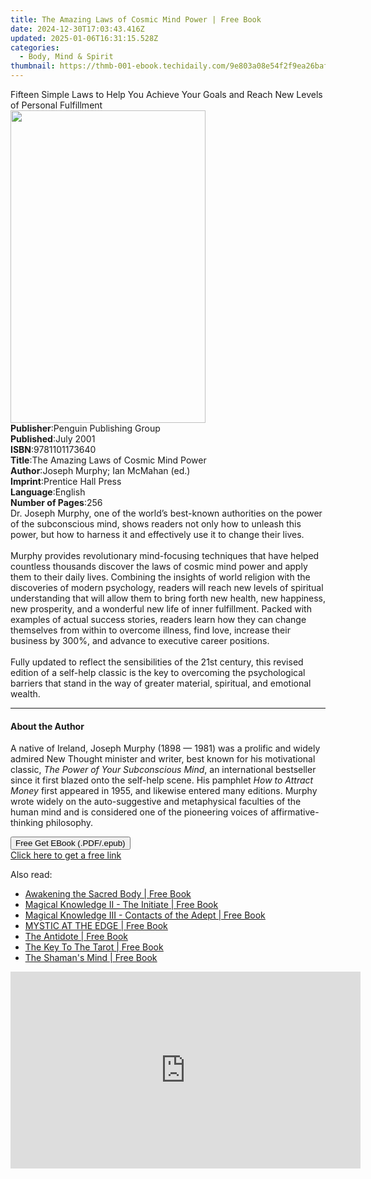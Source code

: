 ```yaml
---
title: The Amazing Laws of Cosmic Mind Power | Free Book
date: 2024-12-30T17:03:43.416Z
updated: 2025-01-06T16:31:15.528Z
categories:
  - Body, Mind & Spirit
thumbnail: https://thmb-001-ebook.techidaily.com/9e803a08e54f2f9ea26baf53cc5b5c17ca048b271056876f96ec8ac9f93bceaa.jpg
---
```

<main id="book-container">
  <div class="flex flex-col">
    <div class="book-brief flex-1 py-6 px-4 sm:p-6 md:py-10 md:px-8">
      <!-- brief-->
      <div class="book-brief-main">
        Fifteen Simple Laws to Help You Achieve Your Goals and Reach New Levels
        of Personal Fulfillment
      </div>
    </div>
    <div
      class="book-meta-info flex-1 grid gap-4 col-start-1 col-end-3 row-start-1 sm:mb-6 sm:grid-cols-4 lg:gap-6 lg:col-start-2 lg:row-end-6 lg:row-span-6 lg:mb-0"
    >
      <div
        class="book-meta-info-left place-content-center mt-4 p-4 text-sm leading-6 col-start-2 col-span-2 dark:text-slate-400"
      >
        <img
          class="w-full h-500 object-cover rounded-lg sm:h-255 sm:col-span-2 lg:col-span-full"
          src="https://img-001-ebook.techidaily.com/4351750d6c5a0544e11233375c8ce6633195f7cb389b40bd0a5a708ae50e0495.jpg"
          alt=""
          width="312"
          height="500"
        />
      </div>
      <div
        class="book-meta-info-right mt-2 col-start-1 row-start-2 col-span-3 self-center"
      >
        <!-- meta data  -->
        <div class="flex flex-col px-4 md:px-8">
          <div class="flex-1">
            <strong>Publisher</strong>:<span class="px-2"
              >Penguin Publishing Group</span
            >
          </div>
          <div class="flex-1">
            <strong>Published</strong>:<span class="px-2">July 2001</span>
          </div>
          <div class="flex-1">
            <strong>ISBN</strong>:<span class="px-2">9781101173640</span>
          </div>
          <div class="flex-1">
            <strong>Title</strong>:<span class="px-2"
              >The Amazing Laws of Cosmic Mind Power</span
            >
          </div>
          <div class="flex-1">
            <strong>Author</strong>:<span class="px-2"
              >Joseph Murphy; Ian McMahan (ed.)</span
            >
          </div>
          <div class="flex-1">
            <strong>Imprint</strong>:<span class="px-2"
              >Prentice Hall Press</span
            >
          </div>
          <div class="flex-1">
            <strong>Language</strong>:<span class="px-2">English</span>
          </div>
          <div class="flex-1">
            <strong>Number of Pages</strong>:<span class="px-2">256</span>
          </div>
        </div>
      </div>
    </div>
    <div class="book-description flex-1 py-6 px-4 sm:p-6 md:py-10 md:px-8">
      <div class="book-description-main">
        <div accordion-content="" id="description">
          Dr. Joseph Murphy, one of the world’s best-known authorities on the
          power of the subconscious mind, shows readers not only how to unleash
          this power, but how to harness it and effectively use it to change
          their lives.<br /><br />Murphy provides revolutionary mind-focusing
          techniques that have helped countless thousands discover the laws of
          cosmic mind power and apply them to their daily lives. Combining the
          insights of world religion with the discoveries of modern psychology,
          readers will reach new levels of spiritual understanding that will
          allow them to bring forth new health, new happiness, new prosperity,
          and a wonderful new life of inner fulfillment. Packed with examples of
          actual success stories, readers learn how they can change themselves
          from within to overcome illness, find love, increase their business by
          300%, and advance to executive career positions.<br /><br />Fully
          updated to reflect the sensibilities of the 21st century, this revised
          edition of a self-help classic is the key to overcoming the
          psychological barriers that stand in the way of greater material,
          spiritual, and emotional wealth.
        </div>
        <div class="accordion-fader"></div>
      </div>
    </div>
    <div class="book-excerpts flex-1 py-6 px-4 sm:p-6 md:py-10 md:px-8">
      <!-- excerpts-->
      <div class="book-excerpts-main">
        <hr />
        <h4 class="placeholder placeholder-heading">
          <span>About the Author</span>
        </h4>
        <p>
          A native of Ireland, Joseph Murphy (1898 — 1981) was a prolific and
          widely admired New Thought minister and writer, best known for his
          motivational classic,&nbsp;<i>The Power of Your Subconscious Mind</i>,
          an international bestseller since it first blazed onto the self-help
          scene. His pamphlet&nbsp;<i>How to Attract Money</i>&nbsp;first
          appeared in 1955, and likewise entered many editions. Murphy wrote
          widely on the auto-suggestive and metaphysical faculties of the human
          mind and is considered one of the pioneering voices of
          affirmative-thinking philosophy.
        </p>
      </div>
    </div>
    <div
      class="book-about-author flex-1 py-6 px-4 sm:p-6 md:py-10 md:px-8"
    ></div>
    <div class="book-free-get flex-1 py-6 px-4 sm:p-6 md:py-10 md:px-8">
      <button
        id="btn-free-get"
        class="bg-blue-500 hover:bg-blue-700 text-white font-bold py-2 px-4 rounded"
      >
        Free Get EBook (.PDF/.epub)
      </button>
      <div id="countdown-display" class="px-2 text-lg mt-2"></div>
      <a
        id="free-link"
        class="hidden bg-blue-500 hover:bg-blue-700 text-white font-bold py-2 px-4 rounded"
        href="https://www.ebooks.com/en-us/book/473389/the-amazing-laws-of-cosmic-mind-power/joseph-murphy/"
        target="_blank"
        >Click here to get a free link</a
      >
    </div>
    <script>
      let countdownTime = 0;
      let countdownInterval = null;
      document
        .getElementById('btn-free-get')
        .addEventListener('click', startCountdown);
      function startCountdown() {
        countdownTime = new Date().getTime() + 60000 * 3;
        countdownInterval = setInterval(updateCountdown, 1000);
        document.getElementById('btn-free-get').disabled = true;
        document
          .getElementById('btn-free-get')
          .classList.add('bg-gray-500', 'cursor-not-allowed');
      }
      function updateCountdown() {
        let currentTime = new Date().getTime();
        let timeLeft = countdownTime - currentTime;
        let secondsLeft = Math.floor(timeLeft / 1000);
        document.getElementById('countdown-display').innerHTML =
          `Remaining time: ${secondsLeft} seconds.`;
        if (secondsLeft <= 0) {
          clearInterval(countdownInterval);
          document.getElementById('btn-free-get').classList.add('hidden');
          document.getElementById('free-link').classList.remove('hidden');
          document.getElementById('countdown-display').innerHTML = '';
        }
      }
    </script>
  </div>
</main>

<ins class="adsbygoogle"
      style="display:block"
      data-ad-client="ca-pub-7571918770474297"
      data-ad-slot="8358498916"
      data-ad-format="auto"
      data-full-width-responsive="true"></ins>
    

<span class="atpl-alsoreadstyle">Also read:</span>
<div><ul>
<li><a href="https://novels-ebooks.techidaily.com/210082084-9781401929473-awakening-the-sacred-body/"><u>Awakening the Sacred Body | Free Book</u></a></li>
<li><a href="https://novels-ebooks.techidaily.com/210080562-9781911134510-magical-knowledge-ii-the-initiate/"><u>Magical Knowledge II - The Initiate | Free Book</u></a></li>
<li><a href="https://novels-ebooks.techidaily.com/210080566-9781911134534-magical-knowledge-iii-contacts-of-the-adept/"><u>Magical Knowledge III - Contacts of the Adept | Free Book</u></a></li>
<li><a href="https://novels-ebooks.techidaily.com/210080322-9780648862116-mystic-at-the-edge/"><u>MYSTIC AT THE EDGE | Free Book</u></a></li>
<li><a href="https://novels-ebooks.techidaily.com/210080347-9781734815733-the-antidote/"><u>The Antidote | Free Book</u></a></li>
<li><a href="https://novels-ebooks.techidaily.com/210081440-9781473588882-the-key-to-the-tarot/"><u>The Key To The Tarot | Free Book</u></a></li>
<li><a href="https://novels-ebooks.techidaily.com/210080380-9781948626224-the-shamans-mind/"><u>The Shaman's Mind | Free Book</u></a></li>
</ul></div>

<!-- affiliate ads begin -->
<iframe width="560" height="315" src="https://www.youtube.com/embed/XIUatTFH0Zw?si=ZCtoBtIy18y2F5Vc" title="YouTube video player" frameborder="0" allow="accelerometer; autoplay; clipboard-write; encrypted-media; gyroscope; picture-in-picture; web-share" referrerpolicy="strict-origin-when-cross-origin" allowfullscreen></iframe>
<!-- affiliate ads end -->

